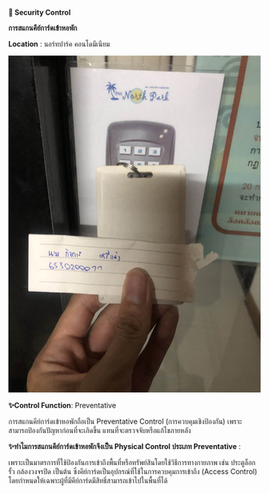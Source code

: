 **🔐 Security Control**

**การสแกนคีย์การ์ดเข้าหอพัก**

**Location** : นอร์ทปาร์ค คอนโดมีเนียม

![image](Pic/IMG_1503.jpg)

**✨Control Function**: Preventative

   การสแกนคีย์การ์ดเข้าหอพักถือเป็น Preventative Control (การควบคุมเชิงป้องกัน) เพราะสามารถป้องกันปัญหาก่อนที่จะเกิดขึ้น แทนที่จะตรวจจับหรือแก้ไขภายหลัง

**✨ทำไมการสแกนคีย์การ์ดเข้าหอพักจึงเป็น Physical Control ประเภท Preventative** : 

   เพราะเป็นมาตรการที่ใช้ป้องกันการเข้าถึงพื้นที่หรือทรัพย์สินโดยใช้วิธีการทางกายภาพ เช่น ประตูล็อก รั้ว กล้องวงจรปิด เป็นต้น
ซึ่งคีย์การ์ดเป็นอุปกรณ์ที่ใช้ในการควบคุมการเข้าถึง (Access Control) โดยกำหนดให้เฉพาะผู้ที่มีคีย์การ์ดมีสิทธิ์สามารถเข้าไปในพื้นที่ได้
